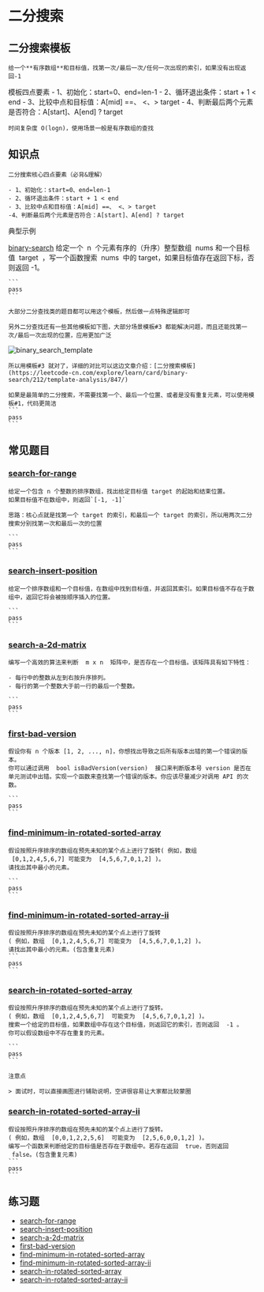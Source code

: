 # 二分搜索

## 二分搜索模板
    给一个**有序数组**和目标值，找第一次/最后一次/任何一次出现的索引，如果没有出现返回-1

模板四点要素
    - 1、初始化：start=0、end=len-1
    - 2、循环退出条件：start + 1 < end
    - 3、比较中点和目标值：A[mid] ==、 <、> target
    - 4、判断最后两个元素是否符合：A[start]、A[end] ? target

    时间复杂度 O(logn)，使用场景一般是有序数组的查找

## 知识点
    二分搜索核心四点要素（必背&理解）

    - 1、初始化：start=0、end=len-1
    - 2、循环退出条件：start + 1 < end
    - 3、比较中点和目标值：A[mid] ==、 <、> target
    -4、判断最后两个元素是否符合：A[start]、A[end] ? target


典型示例

[binary-search](https://leetcode-cn.com/problems/binary-search/)
给定一个  n  个元素有序的（升序）整型数组  nums 和一个目标值  target  ，写一个函数搜索  nums  中的 target，如果目标值存在返回下标，否则返回 -1。

    ```
    pass
    ```

    大部分二分查找类的题目都可以用这个模板，然后做一点特殊逻辑即可

    另外二分查找还有一些其他模板如下图，大部分场景模板#3 都能解决问题，而且还能找第一次/最后一次出现的位置，应用更加广泛

![binary_search_template](https://img.fuiboom.com/img/binary_search_template.png)

    所以用模板#3 就对了，详细的对比可以这边文章介绍：[二分搜索模板](https://leetcode-cn.com/explore/learn/card/binary-search/212/template-analysis/847/)

    如果是最简单的二分搜索，不需要找第一个、最后一个位置、或者是没有重复元素，可以使用模板#1，代码更简洁
    ```
    pass
    ```


## 常见题目

### [search-for-range](https://www.lintcode.com/problem/search-for-a-range/description)

    给定一个包含 n 个整数的排序数组，找出给定目标值 target 的起始和结束位置。
    如果目标值不在数组中，则返回`[-1, -1]`

    思路：核心点就是找第一个 target 的索引，和最后一个 target 的索引，所以用两次二分搜索分别找第一次和最后一次的位置

    ```
    pass
    ```


### [search-insert-position](https://leetcode-cn.com/problems/search-insert-position/)
    给定一个排序数组和一个目标值，在数组中找到目标值，并返回其索引。如果目标值不存在于数组中，返回它将会被按顺序插入的位置。

    ```
    pass
    ```

### [search-a-2d-matrix](https://leetcode-cn.com/problems/search-a-2d-matrix/)

    编写一个高效的算法来判断  m x n  矩阵中，是否存在一个目标值。该矩阵具有如下特性：

    - 每行中的整数从左到右按升序排列。
    - 每行的第一个整数大于前一行的最后一个整数。

    ```
    pass
    ```

### [first-bad-version](https://leetcode-cn.com/problems/first-bad-version/)

    假设你有 n 个版本 [1, 2, ..., n]，你想找出导致之后所有版本出错的第一个错误的版本。
    你可以通过调用  bool isBadVersion(version)  接口来判断版本号 version 是否在单元测试中出错。实现一个函数来查找第一个错误的版本。你应该尽量减少对调用 API 的次数。

    ```
    pass
    ```

### [find-minimum-in-rotated-sorted-array](https://leetcode-cn.com/problems/find-minimum-in-rotated-sorted-array/)

    假设按照升序排序的数组在预先未知的某个点上进行了旋转( 例如，数组  [0,1,2,4,5,6,7] 可能变为  [4,5,6,7,0,1,2] )。
    请找出其中最小的元素。

    ```
    pass
    ```

### [find-minimum-in-rotated-sorted-array-ii](https://leetcode-cn.com/problems/find-minimum-in-rotated-sorted-array-ii/)

    假设按照升序排序的数组在预先未知的某个点上进行了旋转
    ( 例如，数组  [0,1,2,4,5,6,7] 可能变为  [4,5,6,7,0,1,2] )。
    请找出其中最小的元素。(包含重复元素)
    ```
    pass
    ```

### [search-in-rotated-sorted-array](https://leetcode-cn.com/problems/search-in-rotated-sorted-array/)

    假设按照升序排序的数组在预先未知的某个点上进行了旋转。
    ( 例如，数组  [0,1,2,4,5,6,7]  可能变为  [4,5,6,7,0,1,2] )。
    搜索一个给定的目标值，如果数组中存在这个目标值，则返回它的索引，否则返回  -1 。
    你可以假设数组中不存在重复的元素。

    ```
    pass
    ```

    注意点

    > 面试时，可以直接画图进行辅助说明，空讲很容易让大家都比较蒙圈

### [search-in-rotated-sorted-array-ii](https://leetcode-cn.com/problems/search-in-rotated-sorted-array-ii/)

    假设按照升序排序的数组在预先未知的某个点上进行了旋转。
    ( 例如，数组  [0,0,1,2,2,5,6]  可能变为  [2,5,6,0,0,1,2] )。
    编写一个函数来判断给定的目标值是否存在于数组中。若存在返回  true，否则返回  false。(包含重复元素)
    ```
    pass
    ```


## 练习题

- [search-for-range](https://www.lintcode.com/problem/search-for-a-range/description)
- [search-insert-position](https://leetcode-cn.com/problems/search-insert-position/)
- [search-a-2d-matrix](https://leetcode-cn.com/problems/search-a-2d-matrix/)
- [first-bad-version](https://leetcode-cn.com/problems/first-bad-version/)
- [find-minimum-in-rotated-sorted-array](https://leetcode-cn.com/problems/find-minimum-in-rotated-sorted-array/)
- [find-minimum-in-rotated-sorted-array-ii](https://leetcode-cn.com/problems/find-minimum-in-rotated-sorted-array-ii/)
- [search-in-rotated-sorted-array](https://leetcode-cn.com/problems/search-in-rotated-sorted-array/)
- [search-in-rotated-sorted-array-ii](https://leetcode-cn.com/problems/search-in-rotated-sorted-array-ii/)
